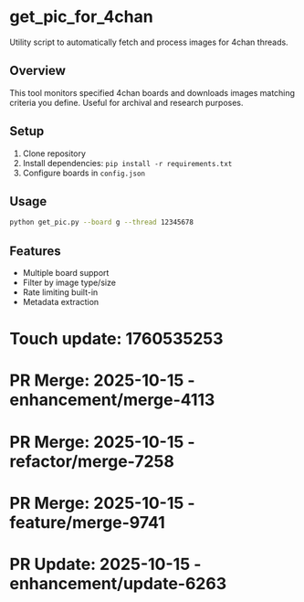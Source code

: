 # get_pic_for_4chan

Utility script to automatically fetch and process images for 4chan threads.

## Overview
This tool monitors specified 4chan boards and downloads images matching criteria you define. Useful for archival and research purposes.

## Setup
1. Clone repository
2. Install dependencies: `pip install -r requirements.txt`
3. Configure boards in `config.json`

## Usage
```bash
python get_pic.py --board g --thread 12345678
```

## Features
- Multiple board support
- Filter by image type/size
- Rate limiting built-in
- Metadata extraction

# Touch update: 1760535253

# PR Merge: 2025-10-15 - enhancement/merge-4113

# PR Merge: 2025-10-15 - refactor/merge-7258

# PR Merge: 2025-10-15 - feature/merge-9741

# PR Update: 2025-10-15 - enhancement/update-6263

